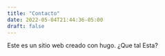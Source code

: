 ```yaml
---
title: "Contacto"
date: 2022-05-04T21:44:36-05:00
draft: false
---
```


Este es un sitio web creado con hugo. ¿Que tal Esta?
